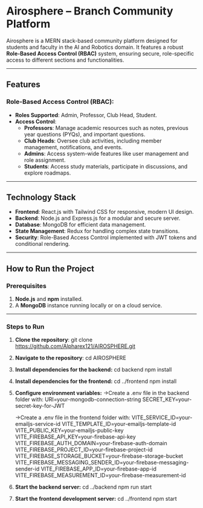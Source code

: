 # **Airosphere – Branch Community Platform**

Airosphere is a MERN stack-based community platform designed for students and faculty in the AI and Robotics domain. It features a robust **Role-Based Access Control (RBAC)** system, ensuring secure, role-specific access to different sections and functionalities.

---

## **Features**

### **Role-Based Access Control (RBAC):**
- **Roles Supported**: Admin, Professor, Club Head, Student.  
- **Access Control**:
  - **Professors**: Manage academic resources such as notes, previous year questions (PYQs), and important questions.  
  - **Club Heads**: Oversee club activities, including member management, notifications, and events.  
  - **Admins**: Access system-wide features like user management and role assignment.  
  - **Students**: Access study materials, participate in discussions, and explore roadmaps.

---

## **Technology Stack**

- **Frontend**: React.js with Tailwind CSS for responsive, modern UI design.  
- **Backend**: Node.js and Express.js for a modular and secure server.  
- **Database**: MongoDB for efficient data management.  
- **State Management**: Redux for handling complex state transitions.  
- **Security**: Role-Based Access Control implemented with JWT tokens and conditional rendering.

---

## **How to Run the Project**

### **Prerequisites**
1. **Node.js** and **npm** installed.  
2. A **MongoDB** instance running locally or on a cloud service.

---

### **Steps to Run**

1. **Clone the repository**:
   git clone https://github.com/Alpharex121/AIROSPHERE.git

2. **Navigate to the repository**:
   cd AIROSPHERE
3. **Install dependencies for the backend:**
   cd backend
   npm install

4. **Install dependencies for the frontend:**
   cd ../frontend
   npm install

5. **Configure environment variables:**
   ->Create a .env file in the backend folder with:
       URI=your-mongodb-connection-string
       SECRET_KEY=your-secret-key-for-JWT
   
   ->Create a .env file in the frontend folder with:
      VITE_SERVICE_ID=your-emailjs-service-id
      VITE_TEMPLATE_ID=your-emailjs-template-id
      VITE_PUBLIC_KEY=your-emailjs-public-key
      VITE_FIREBASE_API_KEY=your-firebase-api-key
      VITE_FIREBASE_AUTH_DOMAIN=your-firebase-auth-domain
      VITE_FIREBASE_PROJECT_ID=your-firebase-project-id
      VITE_FIREBASE_STORAGE_BUCKET=your-firebase-storage-bucket
      VITE_FIREBASE_MESSAGING_SENDER_ID=your-firebase-messaging-sender-id
      VITE_FIREBASE_APP_ID=your-firebase-app-id
      VITE_FIREBASE_MEASUREMENT_ID=your-firebase-measurement-id
   
7. **Start the backend server:**
    cd ../backend
    npm run start

8. **Start the frontend development server:**
    cd ../frontend
    npm start





